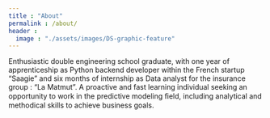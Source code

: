 ```yaml
---
title : "About"
permalink : /about/
header : 
  image : "./assets/images/DS-graphic-feature"
---
```

Enthusiastic double engineering school graduate, with one year of apprenticeship as Python backend developer within the French startup “Saagie” and six months of internship as Data analyst for the insurance group : “La Matmut”. A proactive and fast learning individual seeking an opportunity to work in the predictive modeling ﬁeld, including analytical and methodical skills to achieve business goals. 
